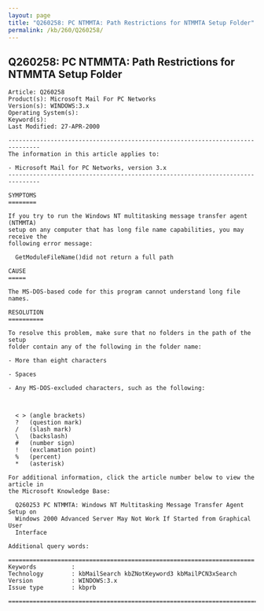 ```yaml
---
layout: page
title: "Q260258: PC NTMMTA: Path Restrictions for NTMMTA Setup Folder"
permalink: /kb/260/Q260258/
---
```


## Q260258: PC NTMMTA: Path Restrictions for NTMMTA Setup Folder

	Article: Q260258
	Product(s): Microsoft Mail For PC Networks
	Version(s): WINDOWS:3.x
	Operating System(s): 
	Keyword(s): 
	Last Modified: 27-APR-2000
	
	-------------------------------------------------------------------------------
	The information in this article applies to:
	
	- Microsoft Mail for PC Networks, version 3.x 
	-------------------------------------------------------------------------------
	
	SYMPTOMS
	========
	
	If you try to run the Windows NT multitasking message transfer agent (NTMMTA)
	setup on any computer that has long file name capabilities, you may receive the
	following error message:
	
	  GetModuleFileName()did not return a full path
	
	CAUSE
	=====
	
	The MS-DOS-based code for this program cannot understand long file names.
	
	RESOLUTION
	==========
	
	To resolve this problem, make sure that no folders in the path of the setup
	folder contain any of the following in the folder name:
	
	- More than eight characters
	
	- Spaces
	
	- Any MS-DOS-excluded characters, such as the following:
	
	  
	
	  < > (angle brackets)
	  ?   (question mark)
	  /   (slash mark)
	  \   (backslash)
	  #   (number sign)
	  !   (exclamation point)
	  %   (percent)
	  *   (asterisk)
	
	For additional information, click the article number below to view the article in
	the Microsoft Knowledge Base:
	
	  Q260253 PC NTMMTA: Windows NT Multitasking Message Transfer Agent Setup on
	  Windows 2000 Advanced Server May Not Work If Started from Graphical User
	  Interface
	
	Additional query words:
	
	======================================================================
	Keywords          :  
	Technology        : kbMailSearch kbZNotKeyword3 kbMailPCN3xSearch
	Version           : WINDOWS:3.x
	Issue type        : kbprb
	
	=============================================================================
	
